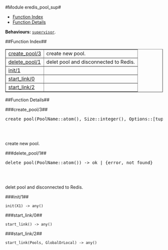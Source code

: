 

#Module eredis_pool_sup#
* [Function Index](#index)
* [Function Details](#functions)


__Behaviours:__ [`supervisor`](supervisor.md).<a name="index"></a>

##Function Index##


<table width="100%" border="1" cellspacing="0" cellpadding="2" summary="function index"><tr><td valign="top"><a href="#create_pool-3">create_pool/3</a></td><td>create new pool.</td></tr><tr><td valign="top"><a href="#delete_pool-1">delete_pool/1</a></td><td>delet pool and disconnected to Redis.</td></tr><tr><td valign="top"><a href="#init-1">init/1</a></td><td></td></tr><tr><td valign="top"><a href="#start_link-0">start_link/0</a></td><td></td></tr><tr><td valign="top"><a href="#start_link-2">start_link/2</a></td><td></td></tr></table>


<a name="functions"></a>

##Function Details##

<a name="create_pool-3"></a>

###create_pool/3##


<pre>create_pool(PoolName::atom(), Size::integer(), Options::[tuple()]) -&gt; {ok, pid()} | {error, {already_started, pid()}}</pre>
<br></br>


create new pool.<a name="delete_pool-1"></a>

###delete_pool/1##


<pre>delete_pool(PoolName::atom()) -&gt; ok | {error, not_found}</pre>
<br></br>


delet pool and disconnected to Redis.<a name="init-1"></a>

###init/1##


`init(X1) -> any()`

<a name="start_link-0"></a>

###start_link/0##


`start_link() -> any()`

<a name="start_link-2"></a>

###start_link/2##


`start_link(Pools, GlobalOrLocal) -> any()`

